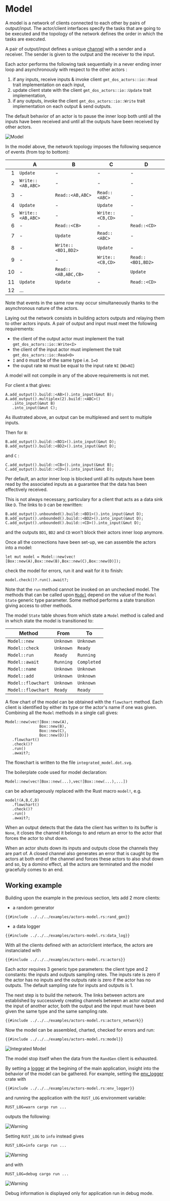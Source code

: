# Model

A model is a network of clients connected to each other by pairs of output/input.
The actor/client interfaces specify the tasks that are going to be executed and the topology of the network defines the order in which the tasks are executed.

A pair of output/input defines a unique [channel](https://docs.rs/flume/latest/flume/)  with a sender and a receiver.
The sender is given to the output and the receiver to the input. 

Each actor performs the following task sequentially in a never ending inner loop and asynchronously with respect to the other actors :
 1. if any inputs, receive inputs & invoke client `gmt_dos_actors::io::Read` trait implementation on each input,
 2. update client state with the client `gmt_dos_actors::io::Update` trait implementation,
 3. if any outputs, invoke the client `gmt_dos_actors::io::Write` trait implementation on each output & send outputs.

 The default behavior of an actor is to pause the inner loop both until all the inputs have been received and until all the outputs have been received by other actors.

 ![Model](model.svg)

In the model above, the network topology imposes the following sequence of events (from top to bottom):

|| A | B | C | D |
|-:|---|---|---|---|
|1| `Update` | - | - | - |
|2| `Write::<AB,ABC>`| - | - | - |
|3| - | `Read::<AB,ABC>` | `Read::<ABC>` | - |
|4| `Update` | - | `Update` | - |
|5| `Write::<AB,ABC>` | - | `Write::<CB,CD>` | - | 
|6| - | `Read::<CB>` | - | `Read::<CD>` |
|7| - | `Update` | `Read::<ABC>` | - |
|8| - | `Write::<BD1,BD2>` | `Update` | - |
|9| - | - | `Write::<CB,CD>` | `Read::<BD1,BD2>` |
|10| - | `Read::<AB,ABC,CB>` | - | `Update` |
|11| `Update` | `Update` | - | `Read::<CD>` | 
|12| ...

Note that events in the same row may occur simultaneously thanks to the asynchronous nature of the actors.

Laying out the network consists in building actors outputs and relaying them to other actors inputs.
A pair of output and input must meet the following requirements:
 * the client of the output actor must implement the trait `gmt_dos_actors::io::Write<I>`
 * the client of the input actor must implement the trait `gmt_dos_actors::io::Read<O>`
 * `I` and `O` must be of the same type i.e. `I=O`
 * the ouput rate `NO` must be equal to the input rate `NI` (`NO=NI`)

A model will not compile in any of the above requirements is not met.

 For client `A` that gives:
 ```rust,no_run,noplayground
A.add_output().build::<AB>().into_input(&mut B);
A.add_output().multiplex(2).build::<ABC>()
    .into_input(&mut B)
    .into_input(&mut C);
 ```
As illustrated above, an output can be multiplexed and sent to multiple inputs.

Then for `B`:
 ```rust,no_run,noplayground
B.add_output().build::<BD1>().into_input(&mut D);
B.add_output().build::<BD2>().into_input(&mut D);
 ```
and `C` :
  ```rust,no_run,noplayground
C.add_output().build::<CB>().into_input(&mut B);
C.add_output().build::<CD>().into_input(&mut D);
 ```
Per default, an actor inner loop is blocked until all its outputs have been read by the associated inputs as a guarantee that the data has been effectively received.

This is not always necessary, particulary for a client that acts as a data sink like `D`.
The links to `D` can be rewritten:
 ```rust,no_run,noplayground
B.add_output().unbounded().build::<BD1>().into_input(&mut D);
B.add_output().unbounded().build::<BD2>().into_input(&mut D);
C.add_output().unbounded().build::<CD>().into_input(&mut D);
 ```
and the outputs `BD1`, `BD2` and `CD` won't block their actors inner loop anymore.

Once all the connections have been set-up, we can assemble the actors into a model:
 ```rust,no_run,noplayground
let mut model = Model::new(vec![Box::new(A),Box::new(B),Box::new(C),Box::new(D)]);
```
check the model for errors, run it and wait for it to finish:
 ```rust,no_run,noplayground
model.check()?.run().await?;
```
Note that the `run` method cannot be invoked on an unchecked model.
The methods that can be called upon [`Model`](https://docs.rs/gmt_dos-actors/latest/gmt_dos_actors/model/struct.Model.html) depend on the value of the `Model` `State` generic type parameter.
Some method performs a state transition giving access to other methods.

The model `State` table shows from which state a `Model` method is called and in which state the model is transitioned to:

| Method | From |  To  |
|---------|------|------| 
| `Model::new` | `Unknown` | `Unknown` |
| `Model::check` | `Unknown` | `Ready` |
| `Model::run` | `Ready` | `Running` |
| `Model::await` | `Running` | `Completed` |
| `Model::name` | `Unknown` | `Unknown` |
| `Model::add` | `Unknown` | `Unknown` |
| `Model::flowchart` | `Unknown` | `Unknown` |
| `Model::flowchart` | `Ready` | `Ready` |

A flow chart of the model can be obtained with the `flowchart` method.
Each client is identified by either its type or the actor's name if one was given.
Combining all the `Model` methods in a single call gives:
 ```rust,no_run,noplayground
Model::new(vec![Box::new(A),
                Box::new(B),
                Box::new(C),
                Box::new(D)])
    .flowchart()
    .check()?
    .run()
    .await?;
```
The flowchart is written to the file `integrated_model.dot.svg`.

The boilerplate code used for model declaration: 
```rust,no_run,noplayground
Model::new(vec![Box::new(...),vec![Box::new(...),...])
```
can be advantageously replaced with the Rust macro ```model!```, e.g.
 ```rust,no_run,noplayground
model!(A,B,C,D)
    .flowchart()
    .check()?
    .run()
    .await?;
```
When an output detects that the data the client has written to its buffer is `None`, it closes the channel it belongs to and return an error to the actor that forces the actor to shut down.

When an actor shuts down its inputs and outputs close the channels they are part of.
A closed channel also generates an error that is caught by the actors at both end of the channel and forces these actors to also shut down and so, by a domino effect, all the actors are terminated and the model gracefully comes to an end.

## Working example 

Building upon the example in the previous section, lets add 2 more clients:

 * a random generator
```rust,no_run,noplayground
{{#include ../../../examples/actors-model.rs:rand_gen}}
```
 * a data logger
```rust,no_run,noplayground
{{#include ../../../examples/actors-model.rs:data_log}}
```

 With all the clients defined with an actor/client interface, the actors are instanciated with
```rust,no_run,noplayground
{{#include ../../../examples/actors-model.rs:actors}}
```
Each actor requires 3 generic type parameters: the client type and 2 constants: the inputs and outputs sampling rates.
The inputs rate is zero if the actor has no inputs and the outputs rate is zero if the actor has no outputs.
The default sampling rate for inputs and outputs is 1.

The next step is to build the network. The links between actors are established by successively creating channels between an actor output and the input of another actor, both the output and the input must have been given the same type and the same sampling rate. 
```rust,no_run,noplayground
{{#include ../../../examples/actors-model.rs:actors_network}}
```
Now the model can be assembled, charted, checked for errors and run:
```rust,no_run,noplayground
{{#include ../../../examples/actors-model.rs:model}}
```
![Integrated Model](integrated_model.dot.svg)

The model stop itself when the data from the `RandGen` client is exhausted.

By setting a [logger](https://docs.rs/log/) at the begining of the main application, insight into the behavior of the model can be gathered.
For example, setting the [env_logger](https://docs.rs/env_logger/) crate with 
```rust,no_run,noplayground
{{#include ../../../examples/actors-model.rs:env_logger}}
```
and running the application with the `RUST_LOG` environment variable:
```
RUST_LOG=warn cargo run ... 
```
outputs the following:

![Warning](model_warn.png)

Setting  `RUST_LOG` to `info` instead gives
```
RUST_LOG=info cargo run ... 
```
![Warning](model_info.png)

and with 
```
RUST_LOG=debug cargo run ... 
```
![Warning](model_debug.png)

Debug information is displayed only for application run in debug mode.